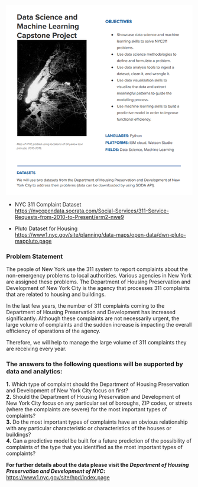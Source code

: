 <img src="NYC-311.png">

* NYC 311 Complaint Dataset <br />
https://nycopendata.socrata.com/Social-Services/311-Service-Requests-from-2010-to-Present/erm2-nwe9

* Pluto Dataset for Housing <br /> 
https://www1.nyc.gov/site/planning/data-maps/open-data/dwn-pluto-mappluto.page


### Problem Statement
The people of New York use the 311 system to report complaints about the non-emergency
problems to local authorities. Various agencies in New York are assigned these problems. The
Department of Housing Preservation and Development of New York City is the agency that
processes 311 complaints that are related to housing and buildings.

In the last few years, the number of 311 complaints coming to the Department of Housing
Preservation and Development has increased significantly. Although these complaints are not
necessarily urgent, the large volume of complaints and the sudden increase is impacting the
overall efficiency of operations of the agency.

Therefore, we will help to manage the large volume of 311 complaints they are receiving every
year.


### The answers to the following questions will be supported by data and analytics:
**1.** Which type of complaint should the Department of Housing Preservation and
Development of New York City focus on first?  <br />
**2.** Should the Department of Housing Preservation and Development of New York City focus
on any particular set of boroughs, ZIP codes, or streets (where the complaints are severe)
for the most important types of complaints?  <br />
**3.** Do the most important types of complaints have an obvious relationship with any
particular characteristic or characteristics of the houses or buildings?  <br />
**4.** Can a predictive model be built for a future prediction of the possibility of complaints of
the type that you identified as the most important types of complaints?


**For further details about the data please visit the *Department of Housing Preservation and Development of NYC*:** <br />
https://www1.nyc.gov/site/hpd/index.page 
